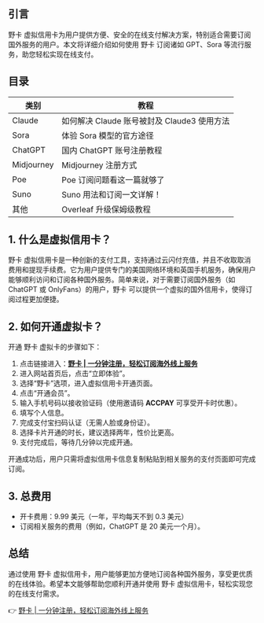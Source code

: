 ## 引言

野卡 虚拟信用卡为用户提供方便、安全的在线支付解决方案，特别适合需要订阅国外服务的用户。本文将详细介绍如何使用 野卡 订阅诸如 GPT、Sora 等流行服务，助您轻松实现在线支付。

## 目录

| 类别       | 教程                                                         |
|------------|--------------------------------------------------------------|
| Claude     | 如何解决 Claude 账号被封及 Claude3 使用方法 | 如何注册 Claude3？ |
| Sora       | 体验 Sora 模型的官方途径 | 4000 字搞懂 Sora！ |
| ChatGPT    | 国内 ChatGPT 账号注册教程 | 教你一键注册官方 GPT 账号！ |
| Midjourney | Midjourney 注册方式                       |
| Poe        | Poe 订阅问题看这一篇就够了                 |
| Suno       | Suno 用法和订阅一文详解！                     |
| 其他       | Overleaf 升级保姆级教程 | 如何订阅 Youtube Premium？ |

## 1. 什么是虚拟信用卡？

野卡 虚拟信用卡是一种创新的支付工具，支持通过云闪付充值，并且不收取取消费用和提现手续费。它为用户提供专门的美国网络环境和英国手机服务，确保用户能够顺利访问和订阅各种国外服务。简单来说，对于需要订阅国外服务（如 ChatGPT 或 OnlyFans）的用户，野卡 可以提供一个虚拟的国外信用卡，使得订阅过程更加便捷。

## 2. 如何开通虚拟卡？

开通 野卡 虚拟卡的步骤如下：

1. 点击链接进入：**[野卡 | 一分钟注册，轻松订阅海外线上服务](https://bit.ly/bewildcard)**
2. 进入网站首页后，点击“立即体验”。
3. 选择“野卡”选项，进入虚拟信用卡开通页面。
4. 点击“开通会员”。
5. 输入手机号码以接收验证码（使用邀请码 **ACCPAY** 可享受开卡时优惠）。
6. 填写个人信息。
7. 完成支付宝扫码认证（无需人脸或身份证）。
8. 选择卡片开通的时长，建议选择两年，性价比更高。
9. 支付完成后，等待几分钟以完成开通。

开通成功后，用户只需将虚拟信用卡信息复制粘贴到相关服务的支付页面即可完成订阅。

## 3. 总费用

- 开卡费用：9.99 美元（一年，平均每天不到 0.3 美元）
- 订阅相关服务的费用（例如，ChatGPT 是 20 美元一个月）。

## 总结

通过使用 野卡 虚拟信用卡，用户能够更加方便地订阅各种国外服务，享受更优质的在线体验。希望本文能够帮助您顺利开通并使用 野卡 虚拟信用卡，轻松实现您的在线支付需求。

👉 [野卡 | 一分钟注册，轻松订阅海外线上服务](https://bit.ly/bewildcard)